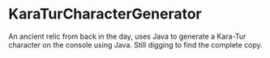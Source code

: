 # KaraTurCharacterGenerator
An ancient relic from back in the day, uses Java to generate a Kara-Tur character on the console using Java. Still digging to find the complete copy. 

